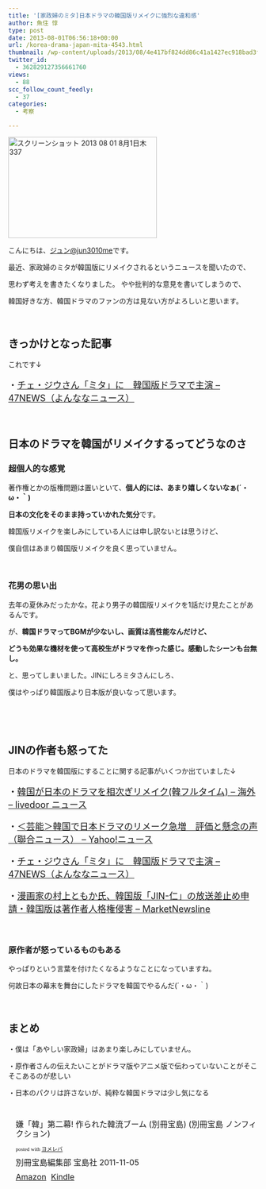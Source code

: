 ```yaml
---
title: '[家政婦のミタ]日本ドラマの韓国版リメイクに強烈な違和感'
author: 魚住 惇
type: post
date: 2013-08-01T06:56:18+00:00
url: /korea-drama-japan-mita-4543.html
thumbnail: /wp-content/uploads/2013/08/4e417bf824dd86c41a1427ec918bad3f1.png
twitter_id:
  - 362829127356661760
views:
  - 88
scc_follow_count_feedly:
  - 37
categories:
  - 考察

---
```

<img decoding="async" loading="lazy" title="スクリーンショット 2013-08-01 8月1日木337.png" src="/wp-content/uploads/2013/08/4e417bf824dd86c41a1427ec918bad3f.png" alt="スクリーンショット 2013 08 01 8月1日木337" width="300" height="204" border="0" />

<!--more-->

こんにちは、[ジュン@jun3010me][1]です。

最近、家政婦のミタが韓国版にリメイクされるというニュースを聞いたので、

思わず考えを書きたくなりました。 やや批判的な意見を書いてしまうので、

韓国好きな方、韓国ドラマのファンの方は見ない方がよろしいと思います。

 

## きっかけとなった記事

これです↓

<p style="font-size: 18px;">
  ・<a href="http://www.47news.jp/CN/201307/CN2013073101001319.html" target="_blank">チェ・ジウさん「ミタ」に　韓国版ドラマで主演 &#8211; 47NEWS（よんななニュース）</a>
</p>

 

## 日本のドラマを韓国がリメイクするってどうなのさ

### 超個人的な感覚

著作権とかの版権問題は置いといて、**個人的には、あまり嬉しくないなぁ(´・ω・｀)**

**日本の文化をそのまま持っていかれた気分**です。

韓国版リメイクを楽しみにしている人には申し訳ないとは思うけど、

僕自信はあまり韓国版リメイクを良く思っていません。

 

### 花男の思い出

去年の夏休みだったかな。花より男子の韓国版リメイクを1話だけ見たことがあるんです。

が、**韓国ドラマってBGMが少ないし、画質は高性能なんだけど、**

**どうも効果な機材を使って高校生がドラマを作った感じ。感動したシーンも台無し。**

と、思ってしまいました。JINにしろミタさんにしろ、

僕はやっぱり韓国版より日本版が良いなって思います。

 

 

## JINの作者も怒ってた

日本のドラマを韓国版にすることに関する記事がいくつか出ていました↓

<p style="font-size: 18px;">
  ・<a href="http://news.livedoor.com/article/detail/7456334/" target="_blank">韓国が日本のドラマを相次ぎリメイク(韓フルタイム) &#8211; 海外 &#8211; livedoor ニュース</a>
</p>

<p style="font-size: 18px;">
  ・<a href="http://headlines.yahoo.co.jp/hl?a=20130414-00000002-yonh-kr" target="_blank">＜芸能＞韓国で日本ドラマのリメーク急増　評価と懸念の声 （聯合ニュース） &#8211; Yahoo!ニュース</a>
</p>

<p style="font-size: 18px;">
  ・<a href="http://www.47news.jp/CN/201307/CN2013073101001319.html" target="_blank">チェ・ジウさん「ミタ」に　韓国版ドラマで主演 &#8211; 47NEWS（よんななニュース）</a>
</p>

<p style="font-size: 18px;">
  ・<a href="http://www.marketnewsline.com/news/201210030932000000.html" target="_blank">漫画家の村上ともか氏、韓国版「JIN-仁」の放送差止め申請・韓国版は著作者人格権侵害 &#8211; MarketNewsline</a>
</p>

 

### 原作者が怒っているものもある

やっぱりという言葉を付けたくなるようなことになっていますね。

何故日本の幕末を舞台にしたドラマを韓国でやるんだ(´・ω・｀)

 

## まとめ

・僕は「あやしい家政婦」はあまり楽しみにしていません。

・原作者さんの伝えたいことがドラマ版やアニメ版で伝わっていないことがそこそこあるのが悲しい

・日本のパクリは許さないが、純粋な韓国ドラマは少し気になる

 

<div class="booklink-box" style="text-align: left; padding-bottom: 20px; font-size: medium; /zoom: 1; overflow: hidden;">
  <div class="booklink-image" style="float: left; margin: 0 15px 10px 0;">
    <a name="booklink" href="http://www.amazon.co.jp/exec/obidos/asin/479668803X/jn050191-22/" rel="nofollow" target="_blank"></a><img decoding="async" style="border: none;" src="http://ecx.images-amazon.com/images/I/61eT4JxiVnL._SL160_.jpg" alt="" />
  </div>
  <div class="booklink-info" style="line-height: 120%; /zoom: 1; overflow: hidden;">
    <div class="booklink-name" style="margin-bottom: 10px; line-height: 120%;">
      <a name="booklink" href="http://www.amazon.co.jp/exec/obidos/asin/479668803X/jn050191-22/" rel="nofollow" target="_blank"></a>嫌「韓」第二幕! 作られた韓流ブーム (別冊宝島) (別冊宝島 ノンフィクション)</p>
      <div class="booklink-powered-date" style="font-size: 8pt; margin-top: 5px; font-family: verdana; line-height: 120%;">
        posted with <a href="http://yomereba.com" target="_blank">ヨメレバ</a>
      </div>
    </div>
    <div class="booklink-detail" style="margin-bottom: 5px;">
      別冊宝島編集部 宝島社 2011-11-05
    </div>
    <div class="booklink-link2" style="margin-top: 10px;">
      <div class="shoplinkamazon" style="display: inline; margin-right: 5px;">
        <a title="アマゾン" href="http://www.amazon.co.jp/exec/obidos/asin/479668803X/jn050191-22/" rel="nofollow" target="_blank">Amazon</a>
      </div>
      <div class="shoplinkkindle" style="display: inline; margin-right: 5px;">
        <a href="http://www.amazon.co.jp/gp/search?keywords=%8C%99%81u%8A%D8%81v%91%E6%93%F1%96%8B%21%20%8D%EC%82%E7%82%EA%82%BD%8A%D8%97%AC%83u%81%5B%83%80%20%28%95%CA%8D%FB%95%F3%93%87%29%20%28%95%CA%8D%FB%95%F3%93%87%20%20%83m%83%93%83t%83B%83N%83V%83%87%83%93%29&__mk_ja_JP=%83J%83%5E%83J%83i&url=node%3D2275256051&tag=jn050191-22" rel="nofollow" target="_blank">Kindle</a>
      </div>
    </div>
  </div>
  <div class="booklink-footer" style="clear: left;">
     
  </div>
</div>

 [1]: https://twitter.com/jun3010me